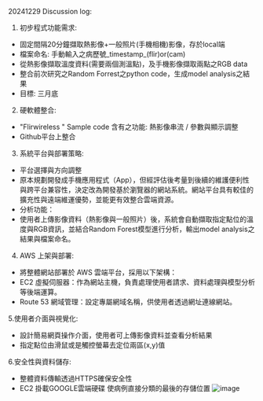 20241229 Discussion log:
1. 初步程式功能需求:
- 固定間隔20分鐘擷取熱影像+一般照片(手機相機)影像，存於local端
- 檔案命名: 手動輸入之病歷號_timestamp_(flir)or(cam)
- 從熱影像擷取溫度資料(需要兩個測溫點)，及手機影像擷取兩點之RGB data
- 整合前次研究之Random Forrest之python code，生成model analysis之結果
- 目標: 三月底

2. 硬軟體整合:
- "Flirwireless " Sample code 含有之功能: 熱影像串流 / 參數與顯示調整
- Github平台上整合

3. 系統平台與部署策略:
- 平台選擇與方向調整  
- 原本規劃開發成手機應用程式（App），但經評估後考量到後續的維護便利性與跨平台兼容性，決定改為開發基於瀏覽器的網站系統。網站平台具有較佳的擴充性與遠端維運優勢，並能更有效整合雲端資源。  
- 分析功能：  
- 使用者上傳影像資料（熱影像與一般照片）後，系統會自動擷取指定點位的溫度與RGB資訊，並結合Random Forest模型進行分析，輸出model analysis之結果與檔案命名。

4. AWS 上架與部署:
- 將整體網站部署於 AWS 雲端平台，採用以下架構：  
- EC2 虛擬伺服器：作為網站主機，負責處理使用者請求、資料處理與模型分析等後端運算。  
- Route 53 網域管理：設定專屬網域名稱，供使用者透過網址連線網站。

5.使用者介面與視覺化:
- 設計簡易網頁操作介面，使用者可上傳影像資料並查看分析結果
- 指定點位由滑鼠或是觸控螢幕去定位兩區(x,y)值

6.安全性與資料儲存:
- 整體資料傳輸透過HTTPS確保安全性
- EC2 掛載GOOGLE雲端硬碟 使病例直接分類的最後的存儲位置
![image](https://github.com/user-attachments/assets/a6776bee-5e1f-4b0b-b51e-8ce7f39391f2)


